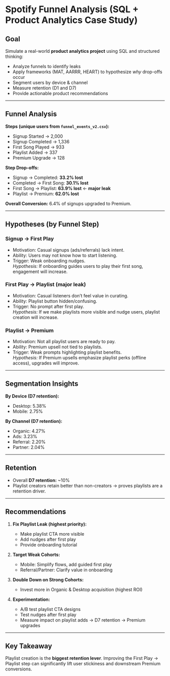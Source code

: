 # Spotify Funnel Analysis (SQL + Product Analytics Case Study)

## Goal
Simulate a real-world **product analytics project** using SQL and structured thinking:
- Analyze funnels to identify leaks
- Apply frameworks (MAT, AARRR, HEART) to hypothesize *why* drop-offs occur
- Segment users by device & channel
- Measure retention (D1 and D7)
- Provide actionable product recommendations

---

## Funnel Analysis

**Steps (unique users from `funnel_events_v2.csv`):**
- Signup Started → 2,000  
- Signup Completed → 1,336  
- First Song Played → 933  
- Playlist Added → 337  
- Premium Upgrade → 128  

**Step Drop-offs:**
- Signup → Completed: **33.2% lost**  
- Completed → First Song: **30.1% lost**  
- First Song → Playlist: **63.9% lost** ← **major leak**  
- Playlist → Premium: **62.0% lost**  

**Overall Conversion:** 6.4% of signups upgraded to Premium.

---

## Hypotheses (by Funnel Step)

### Signup → First Play
- Motivation: Casual signups (ads/referrals) lack intent.  
- Ability: Users may not know how to start listening.  
- Trigger: Weak onboarding nudges.  
   *Hypothesis:* If onboarding guides users to play their first song, engagement will increase.  

### First Play → Playlist (major leak)
- Motivation: Casual listeners don’t feel value in curating.  
- Ability: Playlist button hidden/confusing.  
- Trigger: No prompt after first play.  
  *Hypothesis:* If we make playlists more visible and nudge users, playlist creation will increase.  

### Playlist → Premium
- Motivation: Not all playlist users are ready to pay.  
- Ability: Premium upsell not tied to playlists.  
- Trigger: Weak prompts highlighting playlist benefits.  
   *Hypothesis:* If Premium upsells emphasize playlist perks (offline access), upgrades will improve.  

---

## Segmentation Insights

**By Device (D7 retention):**
- Desktop: 5.38%  
- Mobile: 2.75%  

**By Channel (D7 retention):**
- Organic: 4.27%  
- Ads: 3.23%  
- Referral: 2.20%  
- Partner: 2.04%  

---

## Retention

- Overall **D7 retention:** ~10%  
- Playlist creators retain better than non-creators → proves playlists are a retention driver.  

---

## Recommendations

1. **Fix Playlist Leak (highest priority):**  
   - Make playlist CTA more visible  
   - Add nudges after first play  
   - Provide onboarding tutorial  

2. **Target Weak Cohorts:**  
   - Mobile: Simplify flows, add guided first play  
   - Referral/Partner: Clarify value in onboarding  

3. **Double Down on Strong Cohorts:**  
   - Invest more in Organic & Desktop acquisition (highest ROI)  

4. **Experimentation:**  
   - A/B test playlist CTA designs  
   - Test nudges after first play  
   - Measure impact on playlist adds → D7 retention → Premium upgrades  


---

## Key Takeaway
Playlist creation is the **biggest retention lever**. Improving the First Play → Playlist step can significantly lift user stickiness and downstream Premium conversions.



